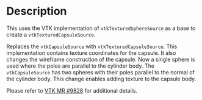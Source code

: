 # Description

This uses the VTK implementation of `vtkTexturedSphereSource` as a base to
create a `vtkTexturedCapsuleSource`.

Replaces the `vtkCapsuleSource` with `vtkTexturedCapsuleSource`. This
implementation contains texture coordinates for the capsule. It also changes
the wireframe construction of the capsule. Now a single sphere is used where
the poles are parallel to the cylinder body. The `vtkCapsuleSource` has two
spheres with their poles parallel to the normal of the cylinder body. This
change enables adding texture to the capsule body.

Please refer to [VTK MR #9828](https://gitlab.kitware.com/vtk/vtk/-/merge_requests/9828) for additional details.
